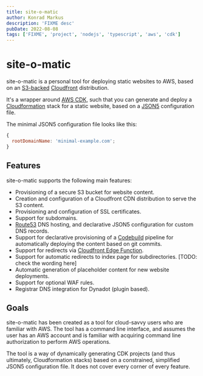 ```yaml
---
title: site-o-matic
author: Konrad Markus
description: 'FIXME desc'
pubDate: 2022-08-08
tags: ['FIXME', 'project', 'nodejs', 'typescript', 'aws', 'cdk']
---
```


# site-o-matic

site-o-matic is a personal tool for deploying static websites to AWS, based on an [S3-backed](https://aws.amazon.com/s3/) [Cloudfront](https://aws.amazon.com/cloudfront/) distribution.

It's a wrapper around [AWS CDK](https://aws.amazon.com/cdk/), such that you can generate and deploy a [Cloudformation](https://aws.amazon.com/cloudformation/) stack for a static website, based on a [JSON5](https://json5.org/) configuration file.

The minimal JSON5 configuration file looks like this:

```js
{
  rootDomainName: 'minimal-example.com';
}
```

## Features

site-o-matic supports the following main features:

- Provisioning of a secure S3 bucket for website content.
- Creation and configuration of a Cloudfront CDN distribution to serve the S3 content.
- Provisioning and configuration of SSL certificates.
- Support for subdomains.
- [Route53](https://aws.amazon.com/route53/) DNS hosting, and declarative JSON5 configuration for custom DNS records.
- Support for declarative provisioning of a [Codebuild](https://aws.amazon.com/codebuild/) pipeline for automatically deploying the content based on git commits.
- Support for redirects via [Cloudfront Edge Function](https://docs.aws.amazon.com/AmazonCloudFront/latest/DeveloperGuide/cloudfront-functions.html).
- Support for automatic redirects to index page for subdirectories. [TODO: check the wording here]
- Automatic generation of placeholder content for new website deployments.
- Support for optional WAF rules.
- Registrar DNS integration for Dynadot (plugin based).

## Goals

site-o-matic has been created as a tool for cloud-savvy users who are familiar with AWS. The tool has a command line interface, and assumes the user has an AWS account and is familiar with acquiring command line authorization to perform AWS operations.

The tool is a way of dynamically generating CDK projects (and thus ultimately, Cloudformation stacks) based on a constrained, simplified JSON5 configuration file. It does not cover every corner of every feature.
